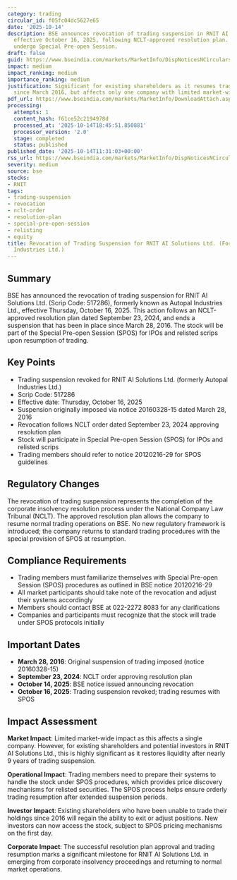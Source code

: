 ```yaml
---
category: trading
circular_id: f05fc04dc5627e65
date: '2025-10-14'
description: BSE announces revocation of trading suspension in RNIT AI Solutions Ltd.
  effective October 16, 2025, following NCLT-approved resolution plan. Stock will
  undergo Special Pre-open Session.
draft: false
guid: https://www.bseindia.com/markets/MarketInfo/DispNoticesNCirculars.aspx?Noticeid={7F0291AA-DAE8-4316-BD21-E176883826AD}&noticeno=20251014-23&dt=10/14/2025&icount=23&totcount=61&flag=0
impact: medium
impact_ranking: medium
importance_ranking: medium
justification: Significant for existing shareholders as it resumes trading after suspension
  since March 2016, but affects only one company with limited market-wide impact
pdf_url: https://www.bseindia.com/markets/MarketInfo/DownloadAttach.aspx?id=20251014-23&attachedId=
processing:
  attempts: 1
  content_hash: f61ce52c2194978d
  processed_at: '2025-10-14T18:45:51.850881'
  processor_version: '2.0'
  stage: completed
  status: published
published_date: '2025-10-14T11:31:03+00:00'
rss_url: https://www.bseindia.com/markets/MarketInfo/DispNoticesNCirculars.aspx?Noticeid={7F0291AA-DAE8-4316-BD21-E176883826AD}&noticeno=20251014-23&dt=10/14/2025&icount=23&totcount=61&flag=0
severity: medium
source: bse
stocks:
- RNIT
tags:
- trading-suspension
- revocation
- nclt-order
- resolution-plan
- special-pre-open-session
- relisting
- equity
title: Revocation of Trading Suspension for RNIT AI Solutions Ltd. (Formerly Autopal
  Industries Ltd.)
---
```


## Summary

BSE has announced the revocation of trading suspension for RNIT AI Solutions Ltd. (Scrip Code: 517286), formerly known as Autopal Industries Ltd., effective Thursday, October 16, 2025. This action follows an NCLT-approved resolution plan dated September 23, 2024, and ends a suspension that has been in place since March 28, 2016. The stock will be part of the Special Pre-open Session (SPOS) for IPOs and relisted scrips upon resumption of trading.

## Key Points

- Trading suspension revoked for RNIT AI Solutions Ltd. (formerly Autopal Industries Ltd.)
- Scrip Code: 517286
- Effective date: Thursday, October 16, 2025
- Suspension originally imposed via notice 20160328-15 dated March 28, 2016
- Revocation follows NCLT order dated September 23, 2024 approving resolution plan
- Stock will participate in Special Pre-open Session (SPOS) for IPOs and relisted scrips
- Trading members should refer to notice 20120216-29 for SPOS guidelines

## Regulatory Changes

The revocation of trading suspension represents the completion of the corporate insolvency resolution process under the National Company Law Tribunal (NCLT). The approved resolution plan allows the company to resume normal trading operations on BSE. No new regulatory framework is introduced; the company returns to standard trading procedures with the special provision of SPOS at resumption.

## Compliance Requirements

- Trading members must familiarize themselves with Special Pre-open Session (SPOS) procedures as outlined in BSE notice 20120216-29
- All market participants should take note of the revocation and adjust their systems accordingly
- Members should contact BSE at 022-2272 8083 for any clarifications
- Companies and participants must recognize that the stock will trade under SPOS protocols initially

## Important Dates

- **March 28, 2016**: Original suspension of trading imposed (notice 20160328-15)
- **September 23, 2024**: NCLT order approving resolution plan
- **October 14, 2025**: BSE notice issued announcing revocation
- **October 16, 2025**: Trading suspension revoked; trading resumes with SPOS

## Impact Assessment

**Market Impact**: Limited market-wide impact as this affects a single company. However, for existing shareholders and potential investors in RNIT AI Solutions Ltd., this is highly significant as it restores liquidity after nearly 9 years of trading suspension.

**Operational Impact**: Trading members need to prepare their systems to handle the stock under SPOS procedures, which provides price discovery mechanisms for relisted securities. The SPOS process helps ensure orderly trading resumption after extended suspension periods.

**Investor Impact**: Existing shareholders who have been unable to trade their holdings since 2016 will regain the ability to exit or adjust positions. New investors can now access the stock, subject to SPOS pricing mechanisms on the first day.

**Corporate Impact**: The successful resolution plan approval and trading resumption marks a significant milestone for RNIT AI Solutions Ltd. in emerging from corporate insolvency proceedings and returning to normal market operations.